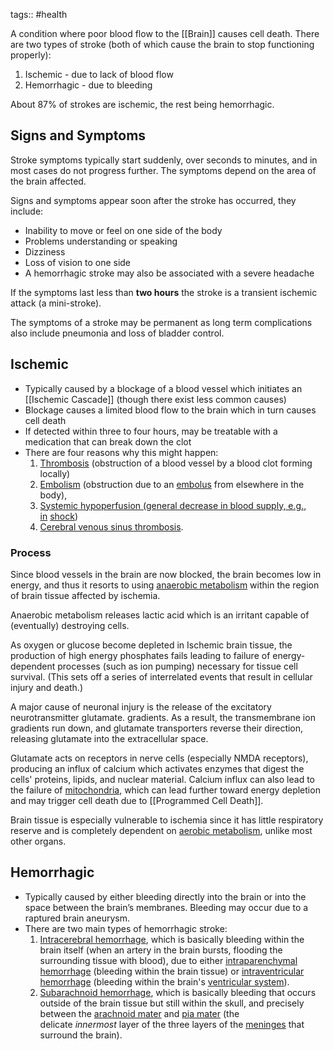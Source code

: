 tags:: #health

A condition where poor blood flow to the [[Brain]] causes cell death. There are two types of stroke (both of which cause the brain to stop functioning properly):

1. Ischemic - due to lack of blood flow
2. Hemorrhagic - due to bleeding

About 87% of strokes are ischemic, the rest being hemorrhagic.

## Signs and Symptoms

Stroke symptoms typically start suddenly, over seconds to minutes, and in most cases do not progress further. The symptoms depend on the area of the brain affected.

Signs and symptoms appear soon after the stroke has occurred, they include:

- Inability to move or feel on one side of the body
- Problems understanding or speaking
- Dizziness
- Loss of vision to one side
- A hemorrhagic stroke may also be associated with a severe headache

If the symptoms last less than **two hours** the stroke is a transient ischemic attack (a mini-stroke).

The symptoms of a stroke may be permanent as long term complications also include pneumonia and loss of bladder control.

## Ischemic

- Typically caused by a blockage of a blood vessel which initiates an [[Ischemic Cascade]] (though there exist less common causes)
- Blockage causes a limited blood flow to the brain which in turn causes cell death
- If detected within three to four hours, may be treatable with a medication that can break down the clot
- There are four reasons why this might happen:
  1.  [Thrombosis](https://en.wikipedia.org/api/rest_v1/page/mobile-html/Thrombosis "Thrombosis") (obstruction of a blood vessel by a blood clot forming locally)
  2.  [Embolism](https://en.wikipedia.org/api/rest_v1/page/mobile-html/Embolism "Embolism") (obstruction due to an [embolus](https://en.wikipedia.org/api/rest_v1/page/mobile-html/Embolus "Embolus") from elsewhere in the body),
  3.  [Systemic hypoperfusion (general decrease in blood supply, e.g., in](https://en.wikipedia.org/api/rest_v1/page/mobile-html/Stroke#cite_note-Donnan2008-2) [shock](<https://en.wikipedia.org/api/rest_v1/page/mobile-html/Shock_(circulatory)> "Shock (circulatory)"))
  4.  [Cerebral venous sinus thrombosis](https://en.wikipedia.org/api/rest_v1/page/mobile-html/Cerebral_venous_sinus_thrombosis "Cerebral venous sinus thrombosis").

### Process

Since blood vessels in the brain are now blocked, the brain becomes low in energy, and thus it resorts to using [anaerobic metabolism](https://en.wikipedia.org/api/rest_v1/page/mobile-html/Anaerobic_metabolism "Anaerobic metabolism") within the region of brain tissue affected by ischemia.

Anaerobic metabolism releases lactic acid which is an irritant capable of (eventually) destroying cells.

As oxygen or glucose become depleted in Ischemic brain tissue, the production of high energy phosphates fails leading to failure of energy-dependent processes (such as ion pumping) necessary for tissue cell survival. (This sets off a series of interrelated events that result in cellular injury and death.)

A major cause of neuronal injury is the release of the excitatory neurotransmitter glutamate. gradients. As a result, the transmembrane ion gradients run down, and glutamate transporters reverse their direction, releasing glutamate into the extracellular space.

Glutamate acts on receptors in nerve cells (especially NMDA receptors), producing an influx of calcium which activates enzymes that digest the cells' proteins, lipids, and nuclear material. Calcium influx can also lead to the failure of [mitochondria](https://en.wikipedia.org/api/rest_v1/page/mobile-html/Mitochondria "Mitochondria"), which can lead further toward energy depletion and may trigger cell death due to [[Programmed Cell Death]].

Brain tissue is especially vulnerable to ischemia since it has little respiratory reserve and is completely dependent on [aerobic metabolism](https://en.wikipedia.org/api/rest_v1/page/mobile-html/Aerobic_metabolism "Aerobic metabolism"), unlike most other organs.

## Hemorrhagic

- Typically caused by either bleeding directly into the brain or into the space between the brain’s membranes. Bleeding may occur due to a raptured brain aneurysm.
- There are two main types of hemorrhagic stroke:
  1.  [Intracerebral hemorrhage](https://en.wikipedia.org/api/rest_v1/page/mobile-html/Intracerebral_hemorrhage "Intracerebral hemorrhage"), which is basically bleeding within the brain itself (when an artery in the brain bursts, flooding the surrounding tissue with blood), due to either [intraparenchymal hemorrhage](https://en.wikipedia.org/api/rest_v1/page/mobile-html/Intraparenchymal_hemorrhage "Intraparenchymal hemorrhage") (bleeding within the brain tissue) or [intraventricular hemorrhage](https://en.wikipedia.org/api/rest_v1/page/mobile-html/Intraventricular_hemorrhage "Intraventricular hemorrhage") (bleeding within the brain's [ventricular system](https://en.wikipedia.org/api/rest_v1/page/mobile-html/Ventricular_system "Ventricular system")).
  2.  [Subarachnoid hemorrhage](https://en.wikipedia.org/api/rest_v1/page/mobile-html/Subarachnoid_hemorrhage "Subarachnoid hemorrhage"), which is basically bleeding that occurs outside of the brain tissue but still within the skull, and precisely between the [arachnoid mater](https://en.wikipedia.org/api/rest_v1/page/mobile-html/Arachnoid_mater "Arachnoid mater") and [pia mater](https://en.wikipedia.org/api/rest_v1/page/mobile-html/Pia_mater "Pia mater") (the delicate *innermost* layer of the three layers of the [meninges](https://en.wikipedia.org/api/rest_v1/page/mobile-html/Meninges "Meninges") that surround the brain).

